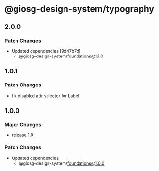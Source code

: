 # @giosg-design-system/typography

## 2.0.0

### Patch Changes

- Updated dependencies [9d47b7d]
  - @giosg-design-system/foundations@1.1.0

## 1.0.1

### Patch Changes

- fix disabled attr selector for Label

## 1.0.0

### Major Changes

- release 1.0

### Patch Changes

- Updated dependencies
  - @giosg-design-system/foundations@1.0.0
